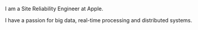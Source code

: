 I am a Site Reliability Engineer at Apple.

I have a passion for big data, real-time processing and distributed systems.
